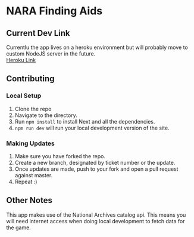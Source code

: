# NARA Finding Aids

## Current Dev Link
Currentlu the app lives on a heroku environment but will probably move to custom NodeJS server in the future.  
[Heroku Link](https://naraapi-finding.herokuapp.com/)

## Contributing
### Local Setup
1. Clone the repo
1. Navigate to the directory.
1. Run `npm install` to install Next and all the dependencies. 
1. `npm run dev` will run your local development version of the site. 

### Making Updates
1. Make sure you have forked the repo. 
1. Create a new branch, designated by ticket number or the update. 
1. Once updates are made, push to your fork and open a pull request against master. 
1. Repeat :)

## Other Notes
This app makes use of the National Archives catalog api. This means you will need internet access when doing local development to fetch data for the game. 
